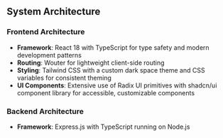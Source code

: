 ## System Architecture

### Frontend Architecture
- **Framework**: React 18 with TypeScript for type safety and modern development patterns
- **Routing**: Wouter for lightweight client-side routing
- **Styling**: Tailwind CSS with a custom dark space theme and CSS variables for consistent theming
- **UI Components**: Extensive use of Radix UI primitives with shadcn/ui component library for accessible, customizable components

### Backend Architecture
- **Framework**: Express.js with TypeScript running on Node.js